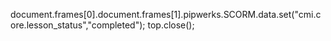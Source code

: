 document.frames[0].document.frames[1].pipwerks.SCORM.data.set("cmi.core.lesson_status","completed");
top.close();
